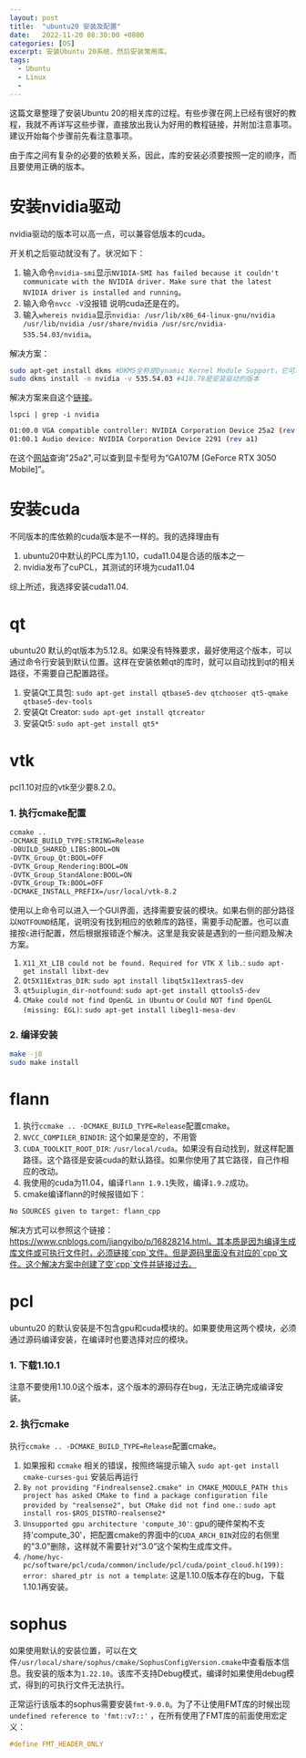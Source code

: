 ```yaml
---
layout: post
title:  "ubuntu20 安装及配置"
date:   2022-11-20 08:30:00 +0800
categories: [OS]
excerpt: 安装Ubuntu 20系统，然后安装常用库。
tags:
  - Ubuntu 
  - Linux
  - 
---
```


这篇文章整理了安装Ubuntu 20的相关库的过程。有些步骤在网上已经有很好的教程，我就不再详写这些步骤，直接放出我认为好用的教程链接，并附加注意事项。建议开始每个步骤前先看注意事项。

由于库之间有复杂的必要的依赖关系，因此，库的安装必须要按照一定的顺序，而且要使用正确的版本。

# 安装nvidia驱动
nvidia驱动的版本可以高一点，可以兼容低版本的cuda。

开关机之后驱动就没有了。状况如下：
1. 输入命令`nvidia-smi`显示`NVIDIA-SMI has failed because it couldn't communicate with the NVIDIA driver. Make sure that the latest NVIDIA driver is installed and running`。
2. 输入命令`nvcc -V`没报错 说明cuda还是在的。
3. 输入`whereis nvidia`显示`nvidia: /usr/lib/x86_64-linux-gnu/nvidia /usr/lib/nvidia /usr/share/nvidia /usr/src/nvidia-535.54.03/nvidia`。

解决方案：
```bash
sudo apt-get install dkms #DKMS全称是Dynamic Kernel Module Support，它可以帮我们维护内核外的这些驱动程序，在内核版本变动之后可以自动重新生成新的模块。
sudo dkms install -m nvidia -v 535.54.03 #410.78是安装驱动的版本
```
解决方案来自这个[链接](https://www.jianshu.com/p/3cedce05a481)。


`lspci | grep -i nvidia`

```bash
01:00.0 VGA compatible controller: NVIDIA Corporation Device 25a2 (rev a1)
01:00.1 Audio device: NVIDIA Corporation Device 2291 (rev a1)
```

在这个[网站](https://admin.pci-ids.ucw.cz/read/PC/10de)查询"25a2",可以查到显卡型号为“GA107M [GeForce RTX 3050 Mobile]”。



# 安装cuda
不同版本的库依赖的cuda版本是不一样的。我的选择理由有
1. ubuntu20中默认的PCL库为1.10，cuda11.04是合适的版本之一
2. nvidia发布了cuPCL，其测试的环境为cuda11.04

综上所述，我选择安装cuda11.04.

# qt
ubuntu20 默认的qt版本为5.12.8。如果没有特殊要求，最好使用这个版本，可以通过命令行安装到默认位置。这样在安装依赖qt的库时，就可以自动找到qt的相关路径，不需要自己配置路径。
1. 安装Qt工具包: `sudo apt-get install qtbase5-dev qtchooser qt5-qmake qtbase5-dev-tools`
2. 安装Qt Creator: `sudo apt-get install qtcreator`
3. 安装Qt5: `sudo apt-get install qt5*`

# vtk
pcl1.10对应的vtk至少要8.2.0。

### 1. 执行cmake配置
```bash
ccmake .. 
-DCMAKE_BUILD_TYPE:STRING=Release 
-DBUILD_SHARED_LIBS:BOOL=ON 
-DVTK_Group_Qt:BOOL=OFF 
-DVTK_Group_Rendering:BOOL=ON 
-DVTK_Group_StandAlone:BOOL=ON 
-DVTK_Group_Tk:BOOL=OFF 
-DCMAKE_INSTALL_PREFIX=/usr/local/vtk-8.2
```
使用以上命令可以进入一个GUI界面，选择需要安装的模块。如果右侧的部分路径以`NOTFOUND`结尾，说明没有找到相应的依赖库的路径，需要手动配置。也可以直接按`c`进行配置，然后根据报错逐个解决。这里是我安装是遇到的一些问题及解决方案。
1. `X11_Xt_LIB could not be found. Required for VTK X lib.`: `sudo apt-get install libxt-dev `
1. `Qt5X11Extras_DIR`: `sudo apt install libqt5x11extras5-dev`
2. `qt5uiplugin_dir-notfound`: `sudo apt-get install qttools5-dev`
3. `CMake could not find OpenGL in Ubuntu` or `Could NOT find OpenGL (missing: EGL)`: `sudo apt-get install libegl1-mesa-dev`

### 2. 编译安装
```bash
make -j8
sudo make install
```

# flann
1. 执行`ccmake .. -DCMAKE_BUILD_TYPE=Release`配置cmake。
2. `NVCC_COMPILER_BINDIR`: 这个如果是空的，不用管
3. `CUDA_TOOLKIT_ROOT_DIR`: `/usr/local/cuda`。如果没有自动找到，就这样配置路径。这个路径是安装cuda的默认路径。如果你使用了其它路径，自己作相应的改动。
4. 我使用的cuda为11.04，编译`flann 1.9.1`失败，编译`1.9.2`成功。
5. cmake编译flann的时候报错如下：
```bash
No SOURCES given to target: flann_cpp
```
解决方式可以参照这个链接：https://www.cnblogs.com/jiangyibo/p/16828214.html。其本质是因为编译生成库文件或可执行文件时，必须链接`cpp`文件。但是源码里面没有对应的`cpp`文件。这个解决方案中创建了空`cpp`文件并链接过去。

# pcl
ubuntu20 的默认安装是不包含gpu和cuda模块的。如果要使用这两个模块，必须通过源码编译安装，在编译时也要选择对应的模块。

### 1. 下载1.10.1
注意不要使用1.10.0这个版本，这个版本的源码存在bug，无法正确完成编译安装。

### 2. 执行cmake
执行`ccmake .. -DCMAKE_BUILD_TYPE=Release`配置cmake。

1. 如果报和 `ccmake` 相关的错误，按照终端提示输入 `sudo apt-get install cmake-curses-gui` 安装后再运行
2. `By not providing "Findrealsense2.cmake" in CMAKE_MODULE_PATH this project has asked CMake to find a package configuration file provided by "realsense2", but CMake did not find one.`: `sudo apt install ros-$ROS_DISTRO-realsense2*`
3. `Unsupported gpu architecture 'compute_30'`: gpu的硬件架构不支持'compute_30'，把配置cmake的界面中的`CUDA_ARCH_BIN`对应的右侧里的"3.0"删除，这样就不需要针对“3.0”这个架构生成库文件。
4. `/home/hyc-pc/software/pcl/cuda/common/include/pcl/cuda/point_cloud.h(199): error: shared_ptr is not a template`: 这是1.10.0版本存在的bug，下载1.10.1再安装。


# sophus
如果使用默认的安装位置，可以在文件`/usr/local/share/sophus/cmake/SophusConfigVersion.cmake`中查看版本信息。我安装的版本为`1.22.10`。该库不支持Debug模式，编译时如果使用debug模式，得到的可执行文件无法执行。 

正常运行该版本的sophus需要安装`fmt-9.0.0`。为了不让使用FMT库的时候出现`undefined reference to 'fmt::v7::'` ，在所有使用了FMT库的前面使用宏定义：
```C++
#define FMT_HEADER_ONLY
```

